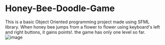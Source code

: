 # Honey-Bee-Doodle-Game

This is a basic Object Oriented programming project made using SFML library.
When honey bee jumps from a flower to flower using keyboard's left and right buttons, it gains points!.
the game has only one level so far.
![image](https://user-images.githubusercontent.com/72751932/130748781-df9a5e87-1b3d-44d6-ae0a-75f0c4e565ca.png)
